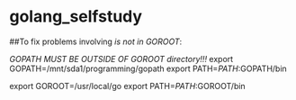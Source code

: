 # golang_selfstudy

##To fix problems involving _<package> is not in GOROOT_:

_GOPATH MUST BE OUTSIDE OF GOROOT directory!!!_
export GOPATH=/mnt/sda1/programming/gopath
export PATH=$PATH:$GOPATH/bin

export GOROOT=/usr/local/go
export PATH=$PATH:$GOROOT/bin